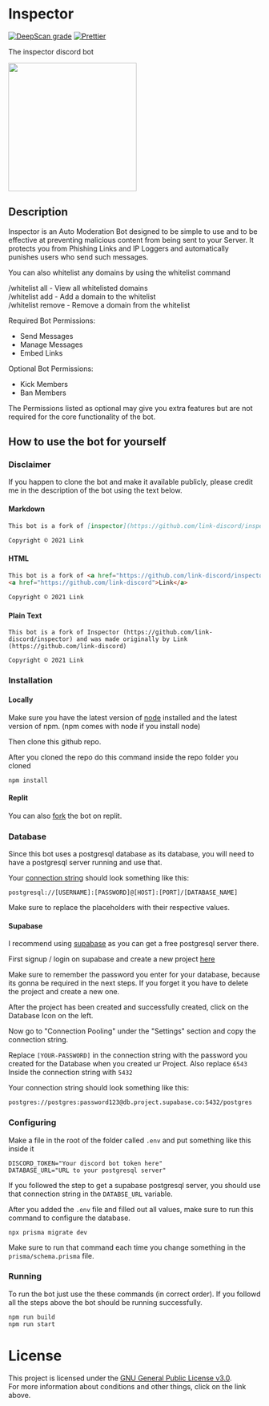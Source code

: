# Inspector

[![DeepScan grade](https://deepscan.io/api/teams/16052/projects/19282/branches/495454/badge/grade.svg)](https://deepscan.io/dashboard#view=project&tid=16052&pid=19282&bid=495454)
[![Prettier](https://github.com/link-discord/inspector/actions/workflows/prettier.yml/badge.svg)](https://github.com/link-discord/inspector/actions/workflows/prettier.yml)

The inspector discord bot

<img width="256" height="auto" src="https://user-images.githubusercontent.com/50463727/142759162-88e276a9-b4e1-4254-85c1-d42f6d89210e.png"></img>

## Description

Inspector is an Auto Moderation Bot designed to be simple to use and to be effective at preventing malicious content from being sent to your Server. It protects you from Phishing Links and IP Loggers and automatically punishes users who send such messages.

You can also whitelist any domains by using the whitelist command

/whitelist all - View all whitelisted domains  
/whitelist add - Add a domain to the whitelist  
/whitelist remove - Remove a domain from the whitelist

Required Bot Permissions:

-   Send Messages
-   Manage Messages
-   Embed Links

Optional Bot Permissions:

-   Kick Members
-   Ban Members

The Permissions listed as optional may give you extra features but are not required for the core functionality of the bot.

## How to use the bot for yourself

### Disclaimer

If you happen to clone the bot and make it available publicly, please credit me in the description of the bot using the text below.

#### Markdown

```md
This bot is a fork of [inspector](https://github.com/link-discord/inspector) and was made originally by [Link](https://github.com/link-discord)

Copyright © 2021 Link
```

#### HTML

```html
This bot is a fork of <a href="https://github.com/link-discord/inspector">Inspector</a> and was made originally by
<a href="https://github.com/link-discord">Link</a>

Copyright © 2021 Link
```

#### Plain Text

```
This bot is a fork of Inspector (https://github.com/link-discord/inspector) and was made originally by Link (https://github.com/link-discord)

Copyright © 2021 Link
```

### Installation

#### Locally

Make sure you have the latest version of [node](https://nodejs.org) installed and the latest version of npm. (npm comes with node if you install node)

Then clone this github repo.

After you cloned the repo do this command inside the repo folder you cloned

```
npm install
```

#### Replit

You can also [fork](https://replit.com/@InspectorBot/inspector) the bot on replit.

### Database

Since this bot uses a postgresql database as its database, you will need to have a postgresql server running and use that.

Your [connection string](https://www.postgresql.org/docs/current/libpq-connect.html#LIBPQ-CONNSTRING) should look something like this:

```
postgresql://[USERNAME]:[PASSWORD]@[HOST]:[PORT]/[DATABASE_NAME]
```

Make sure to replace the placeholders with their respective values.

#### Supabase

I recommend using [supabase](https://supabase.com) as you can get a free postgresql server there.

First signup / login on supabase and create a new project [here](https://app.supabase.io/new/legal-brown-partridge)

Make sure to remember the password you enter for your database, because its gonna be required in the next steps. If you forget it you have to delete the project and create a new one.

After the project has been created and successfully created, click on the Database Icon on the left.

Now go to "Connection Pooling" under the "Settings" section and copy the connection string.

Replace `[YOUR-PASSWORD]` in the connection string with the password you created for the Database when you created ur Project.
Also replace `6543` Inside the connection string with `5432`

Your connection string should look something like this:

```
postgres://postgres:password123@db.project.supabase.co:5432/postgres
```

### Configuring

Make a file in the root of the folder called `.env`
and put something like this inside it

```env
DISCORD_TOKEN="Your discord bot token here"
DATABASE_URL="URL to your postgresql server"
```

If you followed the step to get a supabase postgresql server, you should use that connection string in the `DATABSE_URL` variable.

After you added the `.env` file and filled out all values, make sure to run this command to configure the database.

```
npx prisma migrate dev
```

Make sure to run that command each time you change something in the `prisma/schema.prisma` file.

### Running

To run the bot just use the these commands (in correct order). If you followd all the steps above the bot should be running successfully.

```
npm run build
npm run start
```

# License

This project is licensed under the [GNU General Public License v3.0](https://github.com/link-discord/inspector/blob/main/LICENSE).  
For more information about conditions and other things, click on the link above.

